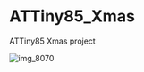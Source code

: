 # ATTiny85_Xmas
ATTiny85 Xmas project

![img_8070](https://user-images.githubusercontent.com/45515609/50307274-3d360000-0498-11e9-997c-61528e27ea76.JPG)
